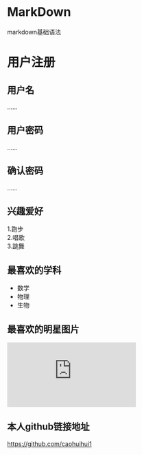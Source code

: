 # MarkDown  
markdown基础语法  
# 用户注册      
## 用户名      
……  
## 用户密码      
……  
## 确认密码      
……  
## 兴趣爱好      
1.跑步    
2.唱歌    
3.跳舞    
## 最喜欢的学科      
+ 数学    
+ 物理    
+ 生物    
## 最喜欢的明星图片        
![赵丽颖](http://www.ffpic.com/shoujibizhi/131203076739.html)  
## 本人github链接地址        
<https://github.com/caohuihui1>  
